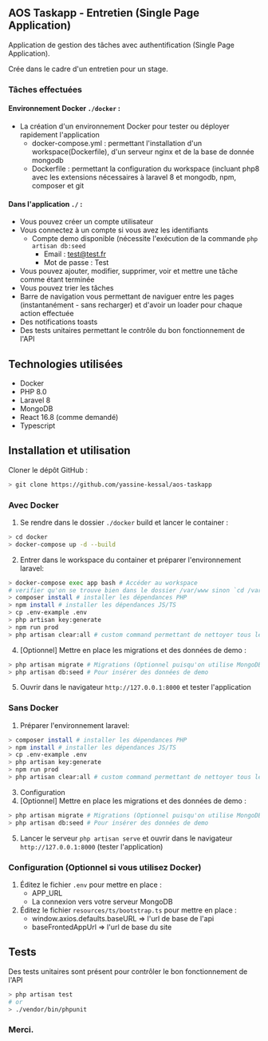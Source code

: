 
## AOS Taskapp - Entretien (Single Page Application)  
  
Application de gestion des tâches avec authentification (Single Page Application).  
  
Crée dans le cadre d'un entretien pour un stage.  

### Tâches effectuées

#### Environnement Docker `./docker` :
- La création d'un environnement Docker pour tester ou déployer rapidement l'application 
	- docker-compose.yml : permettant l'installation d'un workspace(Dockerfile), d'un serveur nginx et de la base de donnée mongodb
	- Dockerfile : permettant la configuration du workspace  (incluant php8 avec les extensions nécessaires à laravel 8 et mongodb, npm, composer et git

#### Dans l'application `./` :  
- Vous pouvez créer un compte utilisateur
- Vous connectez à un compte si vous avez les identifiants
	- Compte demo disponible (nécessite l'exécution de la commande `php artisan db:seed`
		- Email : test@test.fr
		- Mot de passe : Test
- Vous pouvez ajouter, modifier, supprimer, voir et mettre une tâche comme étant terminée
- Vous pouvez trier les tâches
- Barre de navigation vous permettant de naviguer entre les pages (instantanément - sans recharger) et d'avoir un loader pour chaque action effectuée 
- Des notifications toasts
- Des tests unitaires permettant le contrôle du bon fonctionnement de l'API

## Technologies utilisées  
  
- Docker 
- PHP 8.0  
- Laravel 8
- MongoDB  
- React 16.8 (comme demandé)  
- Typescript

## Installation et utilisation
Cloner le dépôt GitHub :
```bash
> git clone https://github.com/yassine-kessal/aos-taskapp
```
### Avec Docker
1. Se rendre dans le dossier `./docker` build et lancer le container :
```bash
> cd docker
> docker-compose up -d --build
``` 
2. Entrer dans le workspace du container et préparer l'environnement laravel:
```bash
> docker-compose exec app bash # Accéder au workspace
# verifier qu'on se trouve bien dans le dossier /var/www sinon `cd /var/www`
> composer install # installer les dépendances PHP
> npm install # installer les dépendances JS/TS
> cp .env-example .env
> php artisan key:generate
> npm run prod 
> php artisan clear:all # custom command permettant de nettoyer tous les caches
```
4. [Optionnel] Mettre en place les migrations et des données de demo :
```bash
> php artisan migrate # Migrations (Optionnel puisqu'on utilise MongoDB)
> php artisan db:seed # Pour insérer des données de demo
```
5. Ouvrir dans le navigateur `http://127.0.0.1:8000`  et tester l'application

### Sans Docker

1. Préparer l'environnement laravel:
```bash
> composer install # installer les dépendances PHP
> npm install # installer les dépendances JS/TS
> cp .env-example .env
> php artisan key:generate
> npm run prod 
> php artisan clear:all # custom command permettant de nettoyer tous les caches
```
3. Configuration
2. [Optionnel] Mettre en place les migrations et des données de demo :
```bash
> php artisan migrate # Migrations (Optionnel puisqu'on utilise MongoDB)
> php artisan db:seed # Pour insérer des données de demo
```
5. Lancer le serveur `php artisan serve` et ouvrir dans le navigateur `http://127.0.0.1:8000`  (tester l'application)

### Configuration (Optionnel si vous utilisez Docker)
1. Éditez le fichier `.env` pour mettre en place :
	- APP_URL
	- La connexion vers votre serveur MongoDB
2. Éditez le fichier `resources/ts/bootstrap.ts` pour mettre en place :
	- window.axios.defaults.baseURL => l'url de base de l'api
	- baseFrontedAppUrl => l'url de base du site

## Tests
Des tests unitaires sont présent pour contrôler le bon fonctionnement de l'API 
```bash
> php artisan test
# or
> ./vendor/bin/phpunit
```
### Merci.